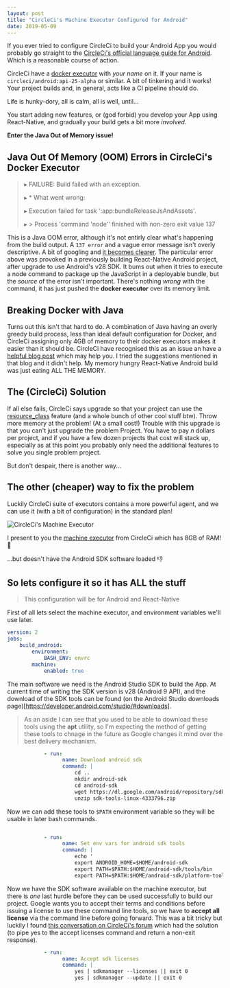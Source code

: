 ```yaml
---
layout: post
title: "CircleCi's Machine Executor Configured for Android"
date: 2019-05-09
---
```


If you ever tried to configure CircleCi to build your Android App you would probably go straight to the [CircleCi's official language guide for Android](https://circleci.com/docs/2.0/language-android/). Which is a reasonable course of action. 

CircleCi have a [docker executor](https://circleci.com/docs/2.0/executor-types/#using-docker) with _your name_ on it. If your name is `circleci/android:api-25-alpha` or similar. A bit of tinkering and it works! Your project builds and, in general, acts like a CI pipeline should do.

Life is hunky-dory, all is calm, all is well, until... 

You start adding new features, or (god forbid) you develop your App using React-Native, and gradually your build gets a bit more _involved_.

**Enter the Java Out of Memory issue!**

## Java Out Of Memory (OOM) Errors in CircleCi's Docker Executor

> ▸ FAILURE: Build failed with an exception.
>
> ▸ * What went wrong:
>
> ▸ Execution failed for task ':app:bundleReleaseJsAndAssets'.
>
> ▸ > Process 'command 'node'' finished with non-zero exit value 137

This is a Java OOM error, although it's not entirly clear what's happening from the build output. A `137 error` and a vague error message isn't overly descriptive. A bit of googling and [it becomes clearer](https://success.docker.com/article/what-causes-a-container-to-exit-with-code-137). The particular error above was provoked in a previously building React-Native Android project, after upgrade to use Android's v28 SDK. It bums out when it tries to execute a node command to package up the JavaScript in a deployable bundle, but the _source_ of the error isn't important. There's nothing _wrong_ with the command, it has just pushed the **docker executor** over its memory limit.

## Breaking Docker with Java

Turns out this isn't that hard to do. A combination of Java having an overly greedy build process, less than ideal default configuration for Docker, and CircleCi assigning only 4GB of memory to their docker executors makes it easier than it should be. CircleCi have recognised this as an issue an have a [helpful blog post](https://circleci.com/blog/how-to-handle-java-oom-errors/) which may help you. I tried the suggestions mentioned in that blog and it didn't help. My memory hungry React-Native Android build was just eating ALL THE MEMORY.

## The (CircleCi) Solution

If all else fails, CircleCi says upgrade so that your project can use the [resource_class](https://circleci.com/docs/2.0/configuration-reference/#resource_class) feature (and a whole bunch of other cool stuff btw). Throw more memory at the problem! (At a small cost!) Trouble with this upgrade is that you can't just upgrade the problem Project. You have to pay _n_ dollars per project, and if you have a few dozen projects that cost will stack up, especially as at this point you probably only need the additional features to solve you single problem project.

But don't despair, there is another way...

## The other (cheaper) way to fix the problem

Luckily CircleCi suite of executors contains a more powerful agent, and we can use it (with a bit of configuration) in the standard plan!

![CircleCi's Machine Executor](https://steve-westwood.github.io/images/machine_executor.png)

I present to you the [machine executor](https://circleci.com/docs/2.0/executor-types/#using-machine) from CircleCi which has 8GB of RAM! :tada:

...but doesn't have the Android SDK software loaded :-1:

## So lets configure it so it has ALL the stuff

> This configuration will be for Android and React-Native

First of all lets select the machine executor, and environment variables we'll use later.

```yaml
version: 2
jobs:
    build_android:
        environment:
            BASH_ENV: envrc
        machine:
            enabled: true
```

The main software we need is the Android Studio SDK to build the App. At current time of writing the SDK version is v28 (Android 9 API), and the download of the SDK tools can be found (on the Android Studio downloads page)[https://developer.android.com/studio/#downloads].

> As an aside I can see that you used to be able to download these tools using the **apt** utility, so I'm expecting the method of getting these tools to chnage in the future as Google changes it mind over the best delivery mechanism.

```yaml
            - run:
                  name: Download android sdk
                  command: |
                      cd .. 
                      mkdir android-sdk
                      cd android-sdk
                      wget https://dl.google.com/android/repository/sdk-tools-linux-4333796.zip
                      unzip sdk-tools-linux-4333796.zip
```

Now we can add these tools to `$PATH` environment variable so they will be usable in later bash commands.

```yaml

            - run:
                  name: Set env vars for android sdk tools
                  command: |
                      echo '
                      export ANDROID_HOME=$HOME/android-sdk
                      export PATH=$PATH:$HOME/android-sdk/tools/bin
                      export PATH=$PATH:$HOME/android-sdk/platform-tools' >> envrc
```

Now we have the SDK software available on the machine executor, but there is _one_ last hurdle before they can be used successfully to build our project. Google wants you to accept their terms and conditions before issuing a license to use these command line tools, so we have to **accept all license** via the command line before going forward. This was a bit tricky but luckily I found [this conversation on CircleCi's forum](https://discuss.circleci.com/t/android-platform-28-sdk-license-not-accepted/27768/11) which had the solution (to pipe yes to the accept licenses command and return a non-exit response).

```yaml
            - run:
                  name: Accept sdk licenses
                  command: |
                      yes | sdkmanager --licenses || exit 0
                      yes | sdkmanager --update || exit 0
```








